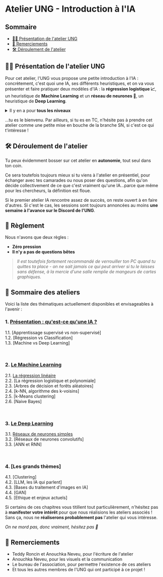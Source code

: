 # Atelier UNG - Introduction à l'IA

## Sommaire
- [👨‍🏫 Présentation de l'atelier UNG](#👨‍🏫-présentation-de-latelier-ung)
- [👷 Remerciements](#👷-remerciements)
- [🛠️ Déroulement de l'atelier](#🛠️-déroulement-de-latelier)

## 👨‍🏫 Présentation de l'atelier UNG
Pour cet atelier, l'UNG vous propose une petite introduction à l'IA : concrètement, c'est quoi une IA, ses différents heuristiques, et on va vous présenter et faire pratiquer deux modèles d'IA : la **régression logistique 📈**, un heuristique de **Machine Learning** et un **réseau de neurones 🧠**, un heuristique de **Deep Learning**.

<details><summary>Il y en a pour <b>tous les niveaux</b></summary>

- Que tout ce que tu connaisses en IA, c'est ChatGPT...
- Que tu aies déjà des connaissances sur différents modèles !
- Ou que tu disposes chez toi d'un serveur bourré de cartes graphiques qui fasse tourner tous les matins au petit-déjeuner, ton meilleur YOLOv10 flambant neuf pour détecter si c'est bien ton chat qui a renversé ta tasse de café, et vérifier chaque matin les bénéfices de ton algorithme de trading...
</details>

...tu es le bienvenu. Par ailleurs, si tu es en TC, n'hésite pas à prendre cet atelier comme une petite mise en bouche de la branche SN, si c'est ce qui t'intéresse !

## 🛠️ Déroulement de l'atelier

Tu peux évidemment bosser sur cet atelier en **autonomie**, tout seul dans ton coin.

Ce sera toutefois toujours mieux si tu viens à l'atelier en présentiel, pour échanger avec tes camarades ou nous poser des questions, afin qu'on décide collectivement de ce que c'est vraiment qu'une IA...parce que même pour les chercheurs, la définition est floue.

Si le premier atelier IA rencontre assez de succès, on reste ouvert à en faire d'autres.
Si c'est le cas, les sessions sont toujours annoncées au moins **une semaine à l'avance sur le Discord de l'UNG**.

## 📜 Règlement
Nous n'avons que deux règles :

- **Zéro pression**
- **Il n'y a pas de questions bêtes**

> *Il est toutefois fortement recommandé de verrouiller ton PC quand tu quittes ta place - on ne sait jamais ce qui peut arriver si tu le laisses sans défense, à la mercie d'une salle remplie de mangeurs de cartes graphiques.*

## 📑 Sommaire des ateliers
Voici la liste des thématiques actuellement disponibles et envisageables à l'avenir :


### 1. [Présentation : qu'est-ce qu'une IA ?]()
1.1. [Apprentissage supervisé vs non-supervisé]
<br>
1.2. [Régression vs Classification]
<br>
1.3. [Machine vs Deep Learning]

<br>

### 2. [Le Machine Learning](1_machine_learning/)
2.1. [La régression linéaire](1_machine_learning/linear_regression/linear_regression.md)
<br>
2.2. [La régression logistique et polynomiale]
<br>
2.3. [Arbres de décision et forêts aléatoires]
<br>
2.4. [k-NN, algorithme des k-voisins]
<br>
2.5. [k-Means clustering]
<br>
2.6. [Naive Bayes]

<br>

### 3. [Le Deep Learning](2_deep_learning/)
3.1. [Réseaux de neurones simples](2_deep_learning/neural_network/neural_network.md)
<br>
3.2. [Réseaux de neurones convolutifs]
<br>
3.3. [ANN et RNN]

<br>

### 4. [Les grands thèmes]
4.1. [Clustering]
<br>
4.2. [LLM, les IA qui parlent]
<br>
4.3. [Bases du traitement d'images en IA]
<br>
4.4. [GAN]
<br>
4.5. [Ethique et enjeux actuels]

Si certains de ces chapitres vous titillent tout particulièrement, n'hésitez pas à **manifester votre intérêt** pour que nous réalisions les ateliers associés ! Sans ça, nous ne **réaliserons probablement pas** l'atelier qui vous intéresse.

*On ne mord pas, donc vraiment, hésitez pas 🥰*


## 👷 Remerciements
* Teddy Roncin et Anouchka Neveu, pour l'écriture de l'atelier
* Anouchka Neveu, pour les visuels et la communication
* Le bureau de l'association, pour permettre l'existence de ces ateliers
* Et tous les autres membres de l'UNG qui ont participé à ce projet !